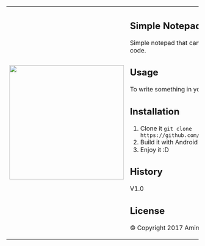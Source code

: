 <table border=0>
<tr>
<td width=300px>
<img src="http://www.aminyazdanpanah.com/public/images/Notepad.gif" width="300px">
</td>
<td>


## Simple Notepad
Simple notepad that can use for learning android code.
## Usage
To write something in your mobile
## Installation
1. Clone it `git clone https://github.com/aminyazdanpanah/NotePad.git`
2. Build it with Android Studio
3. Enjoy it :D
## History
V1.0
## License
© Copyright 2017 Amin Yazdanpanah


</td>
</tr>
</table>
